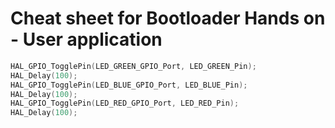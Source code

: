 # Cheat sheet for Bootloader Hands on - User application

```c
HAL_GPIO_TogglePin(LED_GREEN_GPIO_Port, LED_GREEN_Pin);
HAL_Delay(100);
HAL_GPIO_TogglePin(LED_BLUE_GPIO_Port, LED_BLUE_Pin);
HAL_Delay(100);
HAL_GPIO_TogglePin(LED_RED_GPIO_Port, LED_RED_Pin);
HAL_Delay(100);
```
